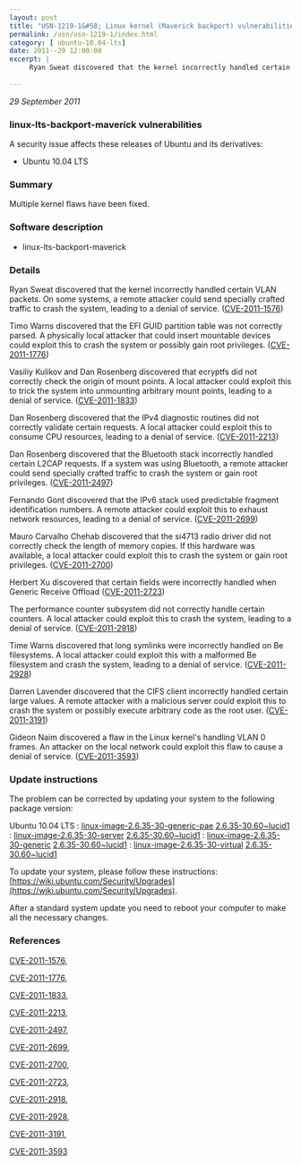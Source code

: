 ```yaml
---
layout: post
title: "USN-1219-1&#58; Linux kernel (Maverick backport) vulnerabilities"
permalink: /usn/usn-1219-1/index.html
category: [ ubuntu-10.04-lts]
date: 2011--29 12:00:00
excerpt: |
     Ryan Sweat discovered that the kernel incorrectly handled certain VLAN packets. On some systems, a remote attacker could send specially crafted traffic to crash the system, leading to a denial of service. ([CVE-2011-1576](http://people.ubuntu.com/~ubuntu-security/cve/CVE-2011-1576))
    
--- 
```

 
 

*29 September 2011*

### linux-lts-backport-maverick vulnerabilities

A security issue affects these releases of Ubuntu and its derivatives:

* Ubuntu 10.04 LTS

### Summary

Multiple kernel flaws have been fixed. 

### Software description

* linux-lts-backport-maverick 

### Details

 Ryan Sweat discovered that the kernel incorrectly handled certain VLAN packets. On some systems, a remote attacker could send specially crafted traffic to crash the system, leading to a denial of service. ([CVE-2011-1576](http://people.ubuntu.com/~ubuntu-security/cve/CVE-2011-1576))

Timo Warns discovered that the EFI GUID partition table was not correctly parsed. A physically local attacker that could insert mountable devices could exploit this to crash the system or possibly gain root privileges. ([CVE-2011-1776](http://people.ubuntu.com/~ubuntu-security/cve/CVE-2011-1776))

Vasiliy Kulikov and Dan Rosenberg discovered that ecryptfs did not correctly check the origin of mount points. A local attacker could exploit this to trick the system into unmounting arbitrary mount points, leading to a denial of service. ([CVE-2011-1833](http://people.ubuntu.com/~ubuntu-security/cve/CVE-2011-1833))

Dan Rosenberg discovered that the IPv4 diagnostic routines did not correctly validate certain requests. A local attacker could exploit this to consume CPU resources, leading to a denial of service. ([CVE-2011-2213](http://people.ubuntu.com/~ubuntu-security/cve/CVE-2011-2213))

Dan Rosenberg discovered that the Bluetooth stack incorrectly handled certain L2CAP requests. If a system was using Bluetooth, a remote attacker could send specially crafted traffic to crash the system or gain root privileges. ([CVE-2011-2497](http://people.ubuntu.com/~ubuntu-security/cve/CVE-2011-2497))

Fernando Gont discovered that the IPv6 stack used predictable fragment identification numbers. A remote attacker could exploit this to exhaust network resources, leading to a denial of service. ([CVE-2011-2699](http://people.ubuntu.com/~ubuntu-security/cve/CVE-2011-2699))

Mauro Carvalho Chehab discovered that the si4713 radio driver did not correctly check the length of memory copies. If this hardware was available, a local attacker could exploit this to crash the system or gain root privileges. ([CVE-2011-2700](http://people.ubuntu.com/~ubuntu-security/cve/CVE-2011-2700))

Herbert Xu discovered that certain fields were incorrectly handled when Generic Receive Offload ([CVE-2011-2723](http://people.ubuntu.com/~ubuntu-security/cve/CVE-2011-2723))

The performance counter subsystem did not correctly handle certain counters. A local attacker could exploit this to crash the system, leading to a denial of service. ([CVE-2011-2918](http://people.ubuntu.com/~ubuntu-security/cve/CVE-2011-2918))

Time Warns discovered that long symlinks were incorrectly handled on Be filesystems. A local attacker could exploit this with a malformed Be filesystem and crash the system, leading to a denial of service. ([CVE-2011-2928](http://people.ubuntu.com/~ubuntu-security/cve/CVE-2011-2928))

Darren Lavender discovered that the CIFS client incorrectly handled certain large values. A remote attacker with a malicious server could exploit this to crash the system or possibly execute arbitrary code as the root user. ([CVE-2011-3191](http://people.ubuntu.com/~ubuntu-security/cve/CVE-2011-3191))

Gideon Naim discovered a flaw in the Linux kernel&#39;s handling VLAN 0 frames. An attacker on the local network could exploit this flaw to cause a denial of service. ([CVE-2011-3593](http://people.ubuntu.com/~ubuntu-security/cve/CVE-2011-3593)) 

### Update instructions

The problem can be corrected by updating your system to the following package version:

Ubuntu 10.04 LTS
 : [linux-image-2.6.35-30-generic-pae](https://launchpad.net/ubuntu/+source/linux-lts-backport-maverick) <span> [2.6.35-30.60~lucid1](https://launchpad.net/ubuntu/+source/linux-lts-backport-maverick/2.6.35-30.60~lucid1) </span> 
 : [linux-image-2.6.35-30-server](https://launchpad.net/ubuntu/+source/linux-lts-backport-maverick) <span> [2.6.35-30.60~lucid1](https://launchpad.net/ubuntu/+source/linux-lts-backport-maverick/2.6.35-30.60~lucid1) </span> 
 : [linux-image-2.6.35-30-generic](https://launchpad.net/ubuntu/+source/linux-lts-backport-maverick) <span> [2.6.35-30.60~lucid1](https://launchpad.net/ubuntu/+source/linux-lts-backport-maverick/2.6.35-30.60~lucid1) </span> 
 : [linux-image-2.6.35-30-virtual](https://launchpad.net/ubuntu/+source/linux-lts-backport-maverick) <span> [2.6.35-30.60~lucid1](https://launchpad.net/ubuntu/+source/linux-lts-backport-maverick/2.6.35-30.60~lucid1) </span> 

To update your system, please follow these instructions: [https://wiki.ubuntu.com/Security/Upgrades](https://wiki.ubuntu.com/Security/Upgrades).

After a standard system update you need to reboot your computer to make all the necessary changes. 

### References

 
 [CVE-2011-1576](http://people.ubuntu.com/~ubuntu-security/cve/CVE-2011-1576), 

 [CVE-2011-1776](http://people.ubuntu.com/~ubuntu-security/cve/CVE-2011-1776), 

 [CVE-2011-1833](http://people.ubuntu.com/~ubuntu-security/cve/CVE-2011-1833), 

 [CVE-2011-2213](http://people.ubuntu.com/~ubuntu-security/cve/CVE-2011-2213), 

 [CVE-2011-2497](http://people.ubuntu.com/~ubuntu-security/cve/CVE-2011-2497), 

 [CVE-2011-2699](http://people.ubuntu.com/~ubuntu-security/cve/CVE-2011-2699), 

 [CVE-2011-2700](http://people.ubuntu.com/~ubuntu-security/cve/CVE-2011-2700), 

 [CVE-2011-2723](http://people.ubuntu.com/~ubuntu-security/cve/CVE-2011-2723), 

 [CVE-2011-2918](http://people.ubuntu.com/~ubuntu-security/cve/CVE-2011-2918), 

 [CVE-2011-2928](http://people.ubuntu.com/~ubuntu-security/cve/CVE-2011-2928), 

 [CVE-2011-3191](http://people.ubuntu.com/~ubuntu-security/cve/CVE-2011-3191), 

 [CVE-2011-3593](http://people.ubuntu.com/~ubuntu-security/cve/CVE-2011-3593)
 

